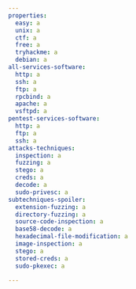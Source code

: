 ```yaml
---
properties:
  easy: a
  unix: a
  ctf: a
  free: a
  tryhackme: a
  debian: a
all-services-software:
  http: a
  ssh: a
  ftp: a
  rpcbind: a
  apache: a
  vsftpd: a
pentest-services-software:
  http: a
  ftp: a
  ssh: a
attacks-techniques:
  inspection: a
  fuzzing: a
  stego: a
  creds: a
  decode: a
  sudo-privesc: a
subtechniques-spoiler:
  extension-fuzzing: a
  directory-fuzzing: a
  source-code-inspection: a
  base58-decode: a
  hexadecimal-file-modification: a
  image-inspection: a
  stego: a
  stored-creds: a
  sudo-pkexec: a

---
```

